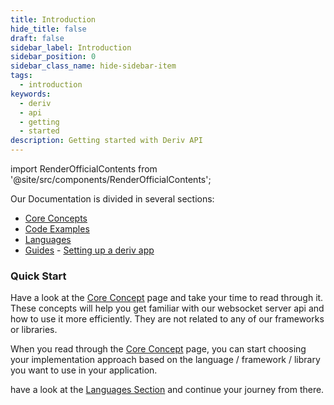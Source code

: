 ```yaml
---
title: Introduction
hide_title: false
draft: false
sidebar_label: Introduction
sidebar_position: 0
sidebar_class_name: hide-sidebar-item
tags:
  - introduction
keywords:
  - deriv
  - api
  - getting
  - started
description: Getting started with Deriv API
---
```


import RenderOfficialContents from '@site/src/components/RenderOfficialContents';

Our Documentation is divided in several sections:

- [Core Concepts](category/core-concepts)
- [Code Examples](category/code-examples)
- [Languages](category/languages)
- [Guides](category/guides)
<RenderOfficialContents>- [Setting up a deriv app](/docs/setting-up-a-deriv-application.md)</RenderOfficialContents>

### Quick Start

Have a look at the [Core Concept](category/core-concepts) page and take your time to read through it. These concepts will help you get familiar with our websocket server api and how to use it more efficiently. They are not related to any of our frameworks or libraries.

When you read through the [Core Concept](category/core-concepts) page, you can start choosing your implementation approach based on the language / framework / library you want to use in your application.

have a look at the [Languages Section](category/languages) and continue your journey from there.
